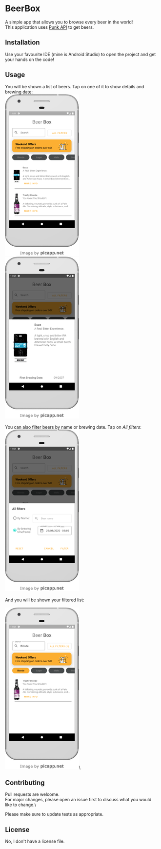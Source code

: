 # BeerBox
A simple app that allows you to browse every beer in the world!\
This application uses [Punk API](https://punkapi.com/) to get beers.

## Installation 

Use your favourite IDE (mine is Android Studio) to open the project and get your hands on the code!

## Usage

You will be shown a list of beers. Tap on one of it to show details and brewing date:\
![Home screen](screenshots/home.png)\
![Beer detail screen](screenshots/details.png)\
\
You can also filter beers by name or brewing date. Tap on _All filters_:\
![Filters popup](screenshots/filters.png)\
\
And you will be shown your filtered list:\
\
![Filtered list](screenshots/filtered.png)\

## Contributing
Pull requests are welcome.\
For major changes, please open an issue first to discuss what you would like to change.\

Please make sure to update tests as appropriate.

## License

No, I don't have a license file.
